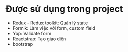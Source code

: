 # Được sử dụng trong project

- Redux - Redux toolkit: Quản lý state
- Formik: Làm việc với form, custom field
- Yop: Validate form
- Reactstrap: Tạo giao diện
- bootstrap
